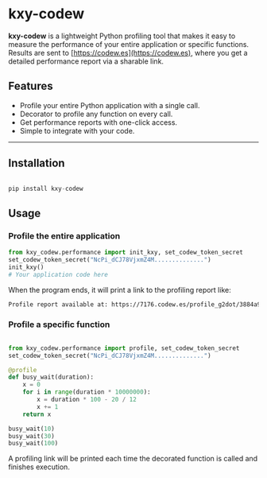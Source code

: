 # kxy-codew

**kxy-codew** is a lightweight Python profiling tool that makes it easy to measure the performance of your entire application or specific functions. Results are sent to [https://codew.es](https://codew.es), where you get a detailed performance report via a sharable link.

## Features

- Profile your entire Python application with a single call.
- Decorator to profile any function on every call.
- Get performance reports with one-click access.
- Simple to integrate with your code.

---

## Installation

```python

pip install kxy-codew

```


## Usage


### Profile the entire application

```python
from kxy_codew.performance import init_kxy, set_codew_token_secret
set_codew_token_secret("NcPi_dCJ78VjxmZ4M..............")
init_kxy()
# Your application code here
```

When the program ends, it will print a link to the profiling report like:

```bash
Profile report available at: https://7176.codew.es/profile_g2dot/3884a9eb-c74c-4aac-8443-4536629d82c4
```


### Profile a specific function
```python

from kxy_codew.performance import profile, set_codew_token_secret
set_codew_token_secret("NcPi_dCJ78VjxmZ4M..............")

@profile
def busy_wait(duration):
    x = 0
    for i in range(duration * 10000000):
        x = duration * 100 - 20 / 12
        x += 1
    return x

busy_wait(10)
busy_wait(30)
busy_wait(100)
```

A profiling link will be printed each time the decorated function is called and finishes execution.


